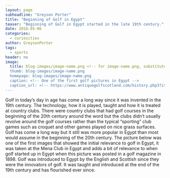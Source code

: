 ```yaml
---
layout: page
subheadline: "Greyson Porter"
title: "Beginning of Golf in Egypt"
teaser: "Beginning of Golf in Egypt started in the late 19th century."
date: 2018-05-06
categories:
  - curiosities
author: GreysonPorter
tags:
  - sports
header: no
image:
  title: blog-images/image-name.png <!-- for image-name.png, substitute name you've given your image file -->
  thumb: blog-images/image-name.png
  homepage: blog-images/image-name.png
  caption: <!-- One of the first golf pictures in Egypt -->
  caption_url: <!-- https://www.antiquegolfscotland.com/history.php3?itemid=77 -->
---
```

Golf in today’s day in age has come a long way since it was invented in the 19th century. The technology, how it is played, taught and how it is treated at country clubs. There were country clubs that had golf courses in the beginning of the 20th century around the word but the clubs didn’t usually revolve around the golf courses rather than the typical “sporting” club games such as croquet and other games played on nice grass surfaces. Golf has come a long way but it still was more popular in Egypt than most would assume in the beginning of the 20th century. The picture below was one of the first images that showed the initial relevance to golf in Egypt, it was taken at the Mena Club in Egypt and adds a bit of relevance to when golf started up in Egypt when this picture was posted in a golf magazine in 1898. Golf was introduced to Egypt by the English and Scottish since they were the innovators of golf. It was taught and introduced at the end of the 19th century and has flourished ever since.
